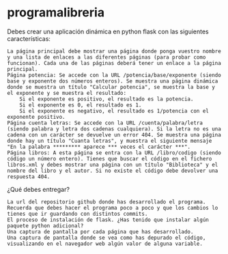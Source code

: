 # programalibreria
Debes crear una aplicación dinámica en python flask con las siguientes características:

    La página principal debe mostrar una página donde ponga vuestro nombre y una lista de enlaces a las diferentes páginas (para probar como funcionan). Cada una de las páginas deberá tener un enlace a la página principal.
    Página potencia: Se accede con la URL /potencia/base/exponente (siendo base y exponente dos números enteros). Se muestra una página dinámica donde se muestra un título "Calcular potencia", se muestra la base y el exponente y se muestra el resultado:
        Si el exponente es positivo, el resultado es la potencia.
        Si el exponente es 0, el resultado es 1.
        Si el exponente es negativo, el resultado es 1/potencia con el exponente positivo.
    Página cuenta letras: Se accede con la URL /cuenta/palabra/letra (siendo palabra y letra dos cadenas cualquiera). Si la letra no es una cadena con un carácter se devuelve un error 404. Se muestra una página donde hay un título "Cuanta letras", y muestra el siguiente mensaje "En la palabra ********* aparece *** veces el carácter ***".
    Página libros: A esta página se entra con la URL /libro/codigo (siendo código un número entero). Tienes que buscar el código en el fichero libros.xml y debes mostrar una página con un título "Biblioteca" y el nombre del libro y el autor. Si no existe el código debe devolver una respuesta 404.


¿Qué debes entregar?

    La url del repositorio github donde has desarrollado el programa. Recuerda que debes hacer el programa poco a poco y que los cambios lo tienes que ir guardando con distintos commits.
    El proceso de instalación de flask. ¿Has tenido que instalar algún paquete python adicional?
    Una captura de pantalla por cada página que has desarrollado.
    Una captura de pantalla donde se vea como has depurado el código, visualizando en el navegador web algún valor de alguna variable.


